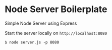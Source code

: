 # Node Server Boilerplate
Simple Node Server using Express

Start the server locally on `http://localhost:8080`
```
$ node server.js -p 8080
```
